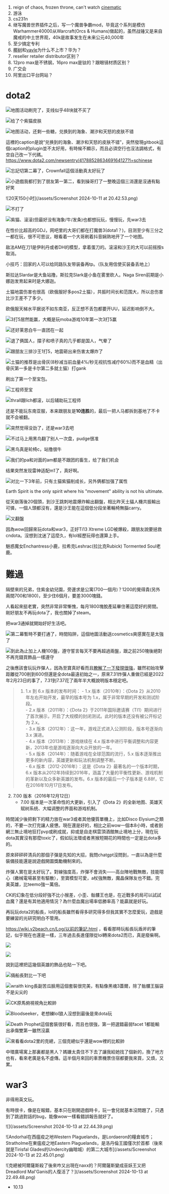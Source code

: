 <!-- ex_nolevel -->
1. reign of chaos, frozen throne, can't watch [cinematic](https://www.youtube.com/watch?v=bbH-JZb3wDI&list=PLE4E8577A24B86192)
2. 游泳
3. cs231n
4. 继写魔兽世界插件之后，写一个魔兽争霸mod，毕竟这个系列是模仿Warhammer40000从Warcraft(Orcs & Humans)做起的，虽然战锤又是来自魔戒的中土世界观，40k是故事发生在未来公元40,000年
5. 至少搞定专利
6. [椰树](https://www.google.com/search?client=safari&rls=en&q=%E6%A4%B0%E6%A0%91%E4%B8%8D%E4%B8%8A%E5%B8%82&ie=UTF-8&oe=UTF-8)和[vavle](https://www.google.com/search?client=safari&rls=en&q=valve%E4%B8%8D%E4%B8%8A%E5%B8%82&ie=UTF-8&oe=UTF-8)为什么不上市？华为？
7. reseller retailer distributor区别？
8. 12pro max是不锈钢，16pro max是钛的？跟眼镜材质区别？
9. 广交会
10. 阿里出口平台网站？

# dota2

![地图活动刷完了，支线似乎48块就不买了](/assets/20241011142301_1.jpg)

![给了个紫猫皮肤](/assets/20241011194226_1.jpg)

![地图活动，还剩一些糖，兑换到的海象、潮汐和天怒的皮肤不错](/assets/20241011202740_1.jpg) 

這裡的caption是說“兑换到的海象、潮汐和天怒的皮肤不错”，突然發現gitbook這個caption的plugin並不太好用，有時候不顯示，而且必須空行也沒法調格式，有空自己改一下代碼。https://www.dota2.com/newsentry/4178852863469164127?l=schinese

![忘記切第二幕了，Crownfall這個活動真太好玩了](/assets/20241014001952_1.jpg)

![小遊戲我都打到了朋友第一第二，看到操哥打了一整晚這個三消還是沒通有點好笑](/assets/20241014001926_1.jpg)

![20天150小时](/assets/Screenshot 2024-10-11 at 20.42.53.png)

![不打了](/assets/20241011194337_1.jpg)

![紫猫、滚滚(但最好没有海象/牛/发条)也都想玩玩，慢慢玩，先war3去](/assets/20241012014208_1.jpg)

在性价比超高的GDJ，网吧里的大哥们都在打魔兽3(dota1？)，目测至少有三分之一都在玩，很不可思议，眼看着一个大哥刷着抖音娴熟地开了一个地图。

敌法AM在刀1是伊利丹或者DH的模型，拿着蛋刀的。滚滚和沙王的大可以前摇按s取消。

小技巧：回家的人可以给同路队友带装备再tp。（队友用信使买装备丢地上）

斯拉达Slardar是大鱼站撸，斯拉克Slark是小鱼在雾里砍人。Naga Siren前期是小娜迦发育起来时是大娜迦。

土猫地震伤害也很高（欧俄服好多pos2土猫），共振时间长和范围大，所以总伤害比沙王差不了多少。

欧俄服天梯水平据说不如东南亚，反正想不丢包都要开UU，延迟影响倒不大。

![3打5居然能赢，大概是玩moba游戏10年第一次3打5赢](/assets/20241012160836_1.jpg)

![还好莱恩白牛一直团在一起](/assets/20241012160859_2.jpg)

![退了俩国人，摆子和喷子真的几乎都是国人，气晕了](/assets/20241012160959_1.jpg)

![跟朋友三排沙王1打5，地震砸出来伤害太爆炸了](/assets/20241012165930_1.jpg)

![土猫的推荐是出骨灰(8秒减当前血量4%/秒无视抗性减疗60%)而不是血精（出骨灰第一多是卡尔第二多就土猫）打gank](/assets/20241012182020_1.jpg)

刷出了第一个至宝包。

![工程师至宝](/assets/20241012191553_1.jpg)

![thrall跟lich都滚，以后辅助玩工程师](/assets/20241012193903_1.jpg)

还是不能玩东南亚服，本来跟朋友是**10连胜**的，最后一把人马都拆到基地了不卡就不会被翻。

![突然觉得没劲了，还是war3去吧](/assets/20241012193707_1.jpg)

![不过马上用黑鸟翻了别人一次盘，pudge很准](/assets/20241013110941_1.jpg)

![黑鸟真是轮椅c，站撸很牛](/assets/20241013111000_1.jpg)

![我们的pa和对面的am都是不跟团的畜生，给了我们机会](/assets/20241013111024_1.jpg)

结果突然发现雷神适配m1了，真好啊。

![对比一下3年前，只有土猫紫猫削成长，另外俩都加强了属性](/assets/urlvq5zr4h571.png.webp)

Earth Spirit is the only spirit where his "movement" ability is not his ultimate.

從天崩落後20個頭，到沙王跳刺地震爆炸輸出翻盤，相比昨天土貓人機共振輸出可憐，一個人頭都沒有，還是沙王能在這個低分段坐著輪椅無腦carry。

![又翻盤](/assets/20241013172717_1.jpg)

因為wow回歸來玩dota和war3，正好Ti13 Xtreme LGD被爆殺，跟朋友說要拯救cndota。沒想到沈迷了這麼久，有lol經歷玩得也還算上手。

魅惑魔女Enchantress小鹿，拉希克Leshrac(拉比克Rubick) Tormented Soul老鹿。

# 難過
隔壁來的兄弟，住紫金幼兒園，旁邊求是公寓(700一個月)？1200的覺得貴(另外兩間700和1800)，至少住6個月，要差3000塊錢。

人看起來挺老實，突然非常非常慚愧，每月1800塊脫產延畢住著這麼好的房間。剛好朋友不再玩dota了，我也關掉了steam。

把war3通掉就開始好好生活吧。

![第二幕暫時不要打通了，時間陷阱，這個地圖活動送cosmetics爽感實在是太強了](/assets/20241013212726_1.jpg)

![到此為止加上人機100盤，遵守誓言每天不要再超過兩盤，跟之前250塊後絕對不再充錢買飾品一樣遵守](/assets/20241013213137_1.jpg)

之後應該會玩玩炸彈人，因為至寶真好看而且[瞭解了一下發現很強](https://www.bilibili.com/video/BV1Ws4y1T7NV)，雖然初始攻擊距離從700削到600但還是全dota最遠初始之一，原來7.31炸彈人重做已經是2022年2月23日的事了，7.31到7.37花了兩年半大概說明版本穩定吧。

>1. 1.x 到 6.x 版本的发布时间：
    - 1.x 版本（2010年）：《Dota 2》从2010年左右开始开发，最早的版本号为 1.x，属于非常早期的开发和测试阶段。  
    - 2.x 版本（2011年）：《Dota 2》于2011年国际邀请赛（TI1）期间进行了首次展示，开启了大规模的封闭测试。此时的版本还没有被公开标记为 2.x。  
    - 3.x 版本（2012年）：这一年，游戏正式进入公测阶段，版本号逐渐向 3.x 演进。  
    - 4.x 版本（2013年）：游戏继续在 4.x 版本中进行平衡调整和内容更新，2013年也是游戏逐渐向大众开放的一年。  
    - 5.x 版本（2014年）：随着游戏在全球范围的流行，5.x 版本逐渐推出更多的新内容，英雄更新和玩法机制调整不断。  
    - 6.x 版本（2012-2016年）：这是《Dota 2》最著名的一个版本时期，6.x 版本从2012年持续到2016年，涵盖了大量的平衡性更新、游戏机制的革新以及众多新英雄的发布。6.x 版本的最后一个子版本是 6.88f，它在2016年10月17日发布。  
2. 7.00 版本（2016年12月12日）
    - 7.00 版本是一次革命性的大更新，引入了《Dota 2》的全新地图、英雄天赋树系统、大幅调整的界面和游戏机制。  

時間減少後把剩下的精力放在war3或者其他優質單機上，比如Disco Elysium之類的，不要一次打完讓人疲憊。現在還是好的，相比之前wow一個本8小時，或者劍網三無止境地狂打pvp或刷成就，抑或是自走棋雲頂酒館無止境地上分，現在玩dota其實沒有那麼toxic了，假如玩法環或者黑猴短期花的時間也一定是比dota多的。

原來砰砰砰清兵的那個子彈是先知的大招，我問chatgpt沒問到，一直以為是什麼裝備技能還是說遊戲開圖獎勵機制來的。

炸彈人實在是太好玩了。對線強度高，炸彈不會消失——高台陣地戰無敵，技能噁心（繳械電場甚至有驅散），至寶模型可愛，a杖強無敵，魔晶保隊友也不錯。完美英雄，比teemo強一萬倍。

CK的幻象在低分段好強不比小猴差，小歪、骷髏王也是，在近戰多的局可以試試血魔？還是有其他適用情況？為什麼血魔出場率低勝率高？能贏就是好玩。

再玩玩dota2的船長，lol的船長雖然看得多研究得多但我其實不怎麼愛玩，遊戲是要練習的光研究明白不管用。

https://wiki.v2beach.cn/Log/以前的筆記.html ，看看那時玩船長玩盾斧的筆記，似乎現在也還是一樣，三年過去長進僅限從lol轉來dota2而已，真是廢柴啊。

![](/assets/special-forces-gangplank.webp)

![](/assets/Skin_Splash_Special_Forces_Gangplank.webp)

說到這裡把這幾個英雄的飾品也貼一下吧。

![倆船長對比一下吧](/assets/20241014230759_1.jpg)

![wraith king長副苦瓜臉用這個套裝很完美，有點像黑魂3蓋爾，除了骷髏王腦袋不是尖尖的](/assets/20241014230959_1.jpg)

![CK原馬俯視視角比較帥](/assets/20241014231154_1.jpg)

![Bloodseeker，老想練lol狼人沒想到最後是來dota玩](/assets/20241014231438_1.jpg)

![Death Prophet這個套裝很好看，而且也很強，第一把選錯最弱facet 1都能輸出承傷雙第一雖然沒贏](/assets/20241015002747_1.jpg)

![來看看dota2里的克總，三個克總似乎還是wow裡的比較帥](/assets/20241014230601_1.jpg)

中環廣場寓上那裏都是黑人？媽嫌太貴住不下去了讓我給她找了個新的，換了地方也有，看來老廣是名不虛傳。這半個月來回的車票機票住宿都要我來買，又煩，又累。

# war3
非得用英文玩。

有時很卡，像是在報錯，基本只在剛開遊戲時卡，玩一會兒就基本沒問題了，只遇到了跳過對話的bug，能像wow一樣看錯誤報告就好了。

![](/assets/Screenshot 2024-10-13 at 22.44.39.png)  

![Andorhal在西瘟疫之地Western Plaguelands，是Lordaeron的糧倉城市；Stratholme在東瘟疫之地Eastern Plaguelands，是洛丹倫王國僅次於首都（後來就是Tirisfal Glades的Undercity幽暗城）的第二大城市](/assets/Screenshot 2024-10-13 at 22.45.01.png)

![克總被阿爾薩斯殺了後來咋又出現在naxx的？阿爾薩斯變成巫妖王又把Dreadlord Mal'Ganis的人復活了？](/assets/Screenshot 2024-10-13 at 22.49.48.png)

- 10.13